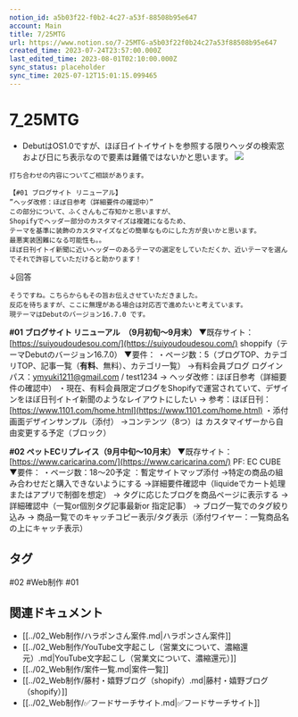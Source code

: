 ```yaml
---
notion_id: a5b03f22-f0b2-4c27-a53f-88508b95e647
account: Main
title: 7/25MTG
url: https://www.notion.so/7-25MTG-a5b03f22f0b24c27a53f88508b95e647
created_time: 2023-07-24T23:57:00.000Z
last_edited_time: 2023-08-01T02:10:00.000Z
sync_status: placeholder
sync_time: 2025-07-12T15:01:15.099465
---
```

# 7_25MTG

  - DebutはOS1.0ですが、ほぼ日イトイサイトを参照する限りヘッダの検索窓および日にち表示なので要素は難儀ではないかと思います。
  ![](https://prod-files-secure.s3.us-west-2.amazonaws.com/736adce6-a3a4-4a64-9f74-d9aa055c96d2/b5a1b99d-26c4-450f-9726-17f90ccbc3d3/Untitled.png?X-Amz-Algorithm=AWS4-HMAC-SHA256&X-Amz-Content-Sha256=UNSIGNED-PAYLOAD&X-Amz-Credential=ASIAZI2LB466XYULGMFJ%2F20250719%2Fus-west-2%2Fs3%2Faws4_request&X-Amz-Date=20250719T042026Z&X-Amz-Expires=3600&X-Amz-Security-Token=IQoJb3JpZ2luX2VjEIT%2F%2F%2F%2F%2F%2F%2F%2F%2F%2FwEaCXVzLXdlc3QtMiJIMEYCIQDoQJyCCER%2F%2BEBYOPBWqmjJiDj%2BX1Pvlzj%2BRO5HRvXAkgIhANHLUcSzCE%2FnLCybhvmifA1qZnsKBasLWu5kV7F4tzTaKogECJ3%2F%2F%2F%2F%2F%2F%2F%2F%2F%2FwEQABoMNjM3NDIzMTgzODA1IgyiNI3m77xNa%2FjHg4Mq3AOIK7rzNWrHO9Q2HISzCV7w3ioGQq2zdsdor%2BdTG1qBycUsGWvfB2vZAYjl7a4DkApm7SR4f%2F3jnnWl6%2Bj0fNFyjnB50tSbvfWkBgB%2FWIfNAWs%2BPYxoIDQkmRCvw76GrCBGB%2FTaFhrKVpQCCHrvrNA0WxL3cxhdRrKOboG4d1Xn3ul0IzHHzl%2Fo4dq%2FlI%2B35gALP0lPTLz89%2B2U6B2MlCl2FVHSZ3ImHZj9rc%2FXmqk2QiioGfVBBQjU1S2b2F1RGM90%2Fwc0pUOVS0opiL4SxE6hy6AxLz9VvMtnpTshSSaU%2B0z67bPY%2FW38ZeEMN5YMNh3jN98%2FklQV65IzgITv3Zyg0WEw1RJhkqvpnCIcT%2FT0YxScvp6tfDoL6hSLMaV1xi4vn5VlfnAYAPhu31Mm9CEKnObHNZjYFoJNF3SR2GT%2FUcUF8pPlujWAHCZJhyaeKHjqvF%2BTMxLBeRpyGxWiEPGGMkyhGfSPIjf8yevX%2FPFFmpDiPnCV%2F6qV8uc%2F9YI34CoXAYrFxesMqlJWDq8X5Kr0SNUY%2FnWKOIzCmIDnoGN4NzLKHOoqIMtYkppBo%2BN1A8zcUwljTKm%2BtKZzglURO62Fm8XxzlbPW5kd%2FX9sCnAiRt70LpxzPM8%2F1W9WpDCOq%2BzDBjqkAcDuzaI9fqlbmVvtDJEjjdQSfuvMzO5TVqLy5iHu4N%2BYUubtEiLMyailMwt5AP%2FmejVY0Ox1uVK8oD%2FzZ7QvU2twv4RjTpXvkh90z8QJ9xV89fVkIZ17Hz45JvJGd8oFt12%2FYYwGarkZ9vcrVogbKTdaPlD31t0YgobVpTyre6HA2AxshHWwqlOx5pjp95zniHAI6JwGGqBAHZrMaAU5vj2YWJST&X-Amz-Signature=0f586262a2048d2107e2a25e8736482aca37642c0a717303409f24f2bac86fec&X-Amz-SignedHeaders=host&x-amz-checksum-mode=ENABLED&x-id=GetObject)
  ```plain text
打ち合わせの内容についてご相談があります。

【#01 ブログサイト リニューアル】
”ヘッダ改修：ほぼ日参考（詳細要件の確認中）”
この部分について、ふくさんもご存知かと思いますが、
Shopifyでヘッダー部分のカスタマイズは複雑になるため、
テーマを基準に装飾のカスタマイズなどの簡単なものにした方が良いかと思います。
最悪実装困難になる可能性も。。
ほぼ日刊イトイ新聞に近いヘッダーのあるテーマの選定をしていただくか、近いテーマを選んでそれで許容していただけると助かります！
  ```
  ↓回答
  ```plain text
そうですね。こちらからもその旨お伝えさせていただきました。
反応を待ちますが、ここに無理がある場合は対応否で進めたいと考えています。
現テーマはDebutのバージョン16.7.0 です。
  ```
  **#01 ブログサイト リニューアル　（9月初旬～9月末）**
  ▼既存サイト：[https://suiyoudoudesou.com/](https://suiyoudoudesou.com/)
  shoppify（テーマDebutのバージョン16.7.0）
  ▼要件：
  ・ページ数：5（ブログTOP、カテゴリTOP、記事一覧（**有料**、無料）、カテゴリ一覧）
  →有料会員ブログ
  ログインパス：ymyuki1211@gmail.com / test1234
  → ヘッダ改修：ほぼ日参考（詳細要件の確認中）
  ・現在、有料会員限定ブログをShopifyで運営されていて、デザインをほぼ日刊イトイ新聞のようなレイアウトにしたい
  → 参考：ほぼ日刊：[https://www.1101.com/home.html](https://www.1101.com/home.html)
  ・添付画面デザインサンプル（添付）
  →コンテンツ（8つ）は カスタマイザーから自由変更する予定（ブロック）
  
  **#02 ペットECリプレイス（9月中旬～10月末）**
  ▼既存サイト：　[https://www.caricarina.com/](https://www.caricarina.com/)
  PF: EC CUBE
  ▼要件：
  ・ページ数：18～20予定 ：暫定サイトマップ添付
  →特定の商品の組み合わせだと購入できないようにする
  →詳細要件確認中（liquideでカート処理またはアプリで制御を想定）
  → タグに応じたブログを商品ページに表示する
  →詳細確認中（一覧or個別タグ記事最新or 指定記事）
  → ブログ一覧でのタグ絞り込み
  → 商品一覧でのキャッチコピー表示/タグ表示（添付ワイヤー：一覧商品名の上にキャッチ表示）
  

## タグ

#02 #Web制作 #01 

## 関連ドキュメント

- [[../02_Web制作/ハラポンさん案件.md|ハラポンさん案件]]
- [[../02_Web制作/YouTube文字起こし（営業文について、濃縮還元）.md|YouTube文字起こし（営業文について、濃縮還元）]]
- [[../02_Web制作/案件一覧.md|案件一覧]]
- [[../02_Web制作/藤村・嬉野ブログ（shopify）.md|藤村・嬉野ブログ（shopify）]]
- [[../02_Web制作/✅フードサーチサイト.md|✅フードサーチサイト]]
